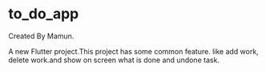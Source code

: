 # to_do_app
Created By Mamun.

A new Flutter project.This project has some common feature. 
like add work, delete work.and show on screen what is done and undone task.
